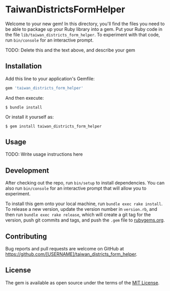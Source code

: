 # TaiwanDistrictsFormHelper

Welcome to your new gem! In this directory, you'll find the files you need to be able to package up your Ruby library into a gem. Put your Ruby code in the file `lib/taiwan_districts_form_helper`. To experiment with that code, run `bin/console` for an interactive prompt.

TODO: Delete this and the text above, and describe your gem

## Installation

Add this line to your application's Gemfile:

```ruby
gem 'taiwan_districts_form_helper'
```

And then execute:

    $ bundle install

Or install it yourself as:

    $ gem install taiwan_districts_form_helper

## Usage

TODO: Write usage instructions here

## Development

After checking out the repo, run `bin/setup` to install dependencies. You can also run `bin/console` for an interactive prompt that will allow you to experiment.

To install this gem onto your local machine, run `bundle exec rake install`. To release a new version, update the version number in `version.rb`, and then run `bundle exec rake release`, which will create a git tag for the version, push git commits and tags, and push the `.gem` file to [rubygems.org](https://rubygems.org).

## Contributing

Bug reports and pull requests are welcome on GitHub at https://github.com/[USERNAME]/taiwan_districts_form_helper.


## License

The gem is available as open source under the terms of the [MIT License](https://opensource.org/licenses/MIT).
